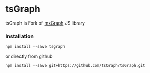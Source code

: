 # tsGraph
tsGraph is Fork of [mxGraph](https://github.com/jgraph/mxgraph) JS library

### Installation
```
npm install --save tsgraph
```
or directly from github
```
npm install --save git+https://github.com/tsGraph/tsGraph.git
```
